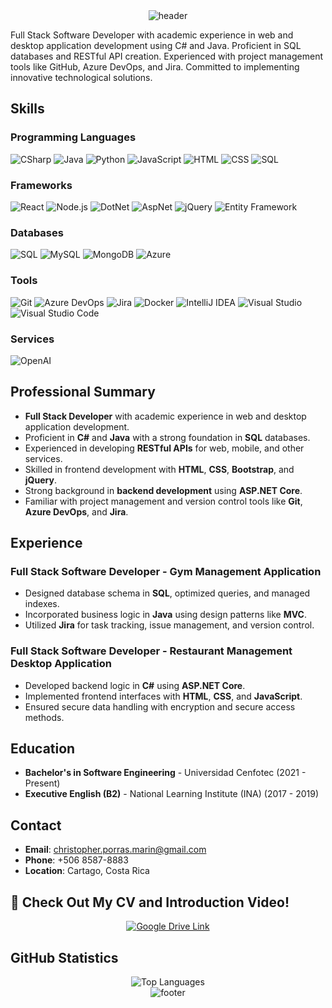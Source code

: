 <!-- HEADER -->
<div align="center" width="100">
  <img src="https://capsule-render.vercel.app/api?color=0:1408d0,50:0860d0,100:08c4d0&height=250&section=header&text=🖥️%20Christopher%20Porras%20-%20Full%20Stack%20Developer&fontSize=30&type=waving&fontColor=fefefe&&animation=fadeIn"
  alt="header"/>
</div>

Full Stack Software Developer with academic experience in web and desktop application development using C# and Java. Proficient in SQL databases and RESTful API creation. Experienced with project management tools like GitHub, Azure DevOps, and Jira. Committed to implementing innovative technological solutions.

## Skills

### Programming Languages
![CSharp](https://img.shields.io/badge/C%23-239120?style=for-the-badge&logo=c-sharp&logoColor=white)
![Java](https://img.shields.io/badge/Java-ED8B00?style=for-the-badge&logo=java&logoColor=white)
![Python](https://img.shields.io/badge/Python-3776AB?style=for-the-badge&logo=python&logoColor=white)
![JavaScript](https://img.shields.io/badge/JavaScript-F7DF1E?style=for-the-badge&logo=javascript&logoColor=black)
![HTML](https://img.shields.io/badge/HTML5-E34F26?style=for-the-badge&logo=html5&logoColor=white)
![CSS](https://img.shields.io/badge/CSS3-1572B6?style=for-the-badge&logo=css3&logoColor=white)
![SQL](https://img.shields.io/badge/SQL-4479A1?style=for-the-badge&logo=sql&logoColor=white)

### Frameworks
![React](https://img.shields.io/badge/React-20232A?style=for-the-badge&logo=react&logoColor=61DAFB)
![Node.js](https://img.shields.io/badge/Node.js-43853D?style=for-the-badge&logo=node.js&logoColor=white)
![DotNet](https://img.shields.io/badge/.NET-512BD4?style=for-the-badge&logo=dotnet&logoColor=white)
![AspNet](https://img.shields.io/badge/ASP.NET-512BD4?style=for-the-badge&logo=dotnet&logoColor=white)
![jQuery](https://img.shields.io/badge/jQuery-0769AD?style=for-the-badge&logo=jquery&logoColor=white)
![Entity Framework](https://img.shields.io/badge/Entity%20Framework-512BD4?style=for-the-badge&logo=entity-framework&logoColor=white)

### Databases
![SQL](https://img.shields.io/badge/SQL-4479A1?style=for-the-badge&logo=sql&logoColor=white)
![MySQL](https://img.shields.io/badge/MySQL-4479A1?style=for-the-badge&logo=mysql&logoColor=white)
![MongoDB](https://img.shields.io/badge/MongoDB-47A248?style=for-the-badge&logo=mongodb&logoColor=white)
![Azure](https://img.shields.io/badge/Azure%20Database-0078D4?style=for-the-badge&logo=microsoft-azure&logoColor=white)

### Tools
![Git](https://img.shields.io/badge/Git-F05032?style=for-the-badge&logo=git&logoColor=white)
![Azure DevOps](https://img.shields.io/badge/Azure%20DevOps-0078D4?style=for-the-badge&logo=azure-devops&logoColor=white)
![Jira](https://img.shields.io/badge/Jira-0052CC?style=for-the-badge&logo=jira&logoColor=white)
![Docker](https://img.shields.io/badge/Docker-2496ED?style=for-the-badge&logo=docker&logoColor=white)
![IntelliJ IDEA](https://img.shields.io/badge/IntelliJ%20IDEA-000000?style=for-the-badge&logo=intellij-idea&logoColor=white)
![Visual Studio](https://img.shields.io/badge/Visual%20Studio-5C2D91?style=for-the-badge&logo=visual-studio&logoColor=white)
![Visual Studio Code](https://img.shields.io/badge/VS%20Code-007ACC?style=for-the-badge&logo=visual-studio-code&logoColor=white)

### Services
![OpenAI](https://img.shields.io/badge/OpenAI-412991?style=for-the-badge&logo=openai&logoColor=white)

## Professional Summary
- **Full Stack Developer** with academic experience in web and desktop application development.
- Proficient in **C#** and **Java** with a strong foundation in **SQL** databases.
- Experienced in developing **RESTful APIs** for web, mobile, and other services.
- Skilled in frontend development with **HTML**, **CSS**, **Bootstrap**, and **jQuery**.
- Strong background in **backend development** using **ASP.NET Core**.
- Familiar with project management and version control tools like **Git**, **Azure DevOps**, and **Jira**.

## Experience
### Full Stack Software Developer - Gym Management Application
- Designed database schema in **SQL**, optimized queries, and managed indexes.
- Incorporated business logic in **Java** using design patterns like **MVC**.
- Utilized **Jira** for task tracking, issue management, and version control.

### Full Stack Software Developer - Restaurant Management Desktop Application
- Developed backend logic in **C#** using **ASP.NET Core**.
- Implemented frontend interfaces with **HTML**, **CSS**, and **JavaScript**.
- Ensured secure data handling with encryption and secure access methods.

## Education
- **Bachelor's in Software Engineering** - Universidad Cenfotec (2021 - Present)
- **Executive English (B2)** - National Learning Institute (INA) (2017 - 2019)

## Contact
- **Email**: [christopher.porras.marin@gmail.com](mailto:christopher.porras.marin@gmail.com)
- **Phone**: +506 8587-8883
- **Location**: Cartago, Costa Rica

## 🚀 Check Out My CV and Introduction Video!



<div align="center">
  <a href="https://drive.google.com/drive/folders/1V3COsG_Fl8KW8QsrWsYH0TEpLyKdw30s?usp=sharing" target="_blank">
    <img src="https://img.shields.io/badge/View%20My%20CV%20and%20Video-4285F4?style=for-the-badge&logo=google-drive&logoColor=white" alt="Google Drive Link"/>
  </a>
</div>

## GitHub Statistics
<div align="center">
  <img src="https://github-readme-stats.vercel.app/api/top-langs/?username=ChristopherPorras&layout=compact&theme=dark" alt="Top Languages" />
  
</div>

<!-- FOOTER -->
<div align="center" width="100">
  <img src="https://capsule-render.vercel.app/api?color=0:1408d0,50:0860d0,100:08c4d0&height=100&section=footer&fontSize=30&type=waving&fontColor=fefefe"
  alt="footer" />
</div>

